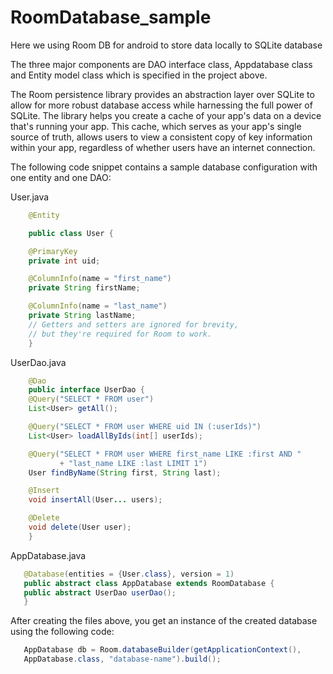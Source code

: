 # RoomDatabase_sample

Here we using Room DB for android to store data locally to SQLite database 

The three major components are DAO interface class, Appdatabase class and Entity model class which is specified in the project above. 

The Room persistence library provides an abstraction layer over SQLite to allow for more robust database access while harnessing the full power of SQLite.
The library helps you create a cache of your app's data on a device that's running your app. This cache, which serves as your app's single source of truth, allows users to view a consistent copy of key information within your app, regardless of whether users have an internet connection.

The following code snippet contains a sample database configuration with one entity and one DAO:

User.java



```java
    @Entity

    public class User {

    @PrimaryKey
    private int uid;

    @ColumnInfo(name = "first_name")
    private String firstName;

    @ColumnInfo(name = "last_name")
    private String lastName;
    // Getters and setters are ignored for brevity,
    // but they're required for Room to work.
    }

```

UserDao.java

```java
    @Dao
    public interface UserDao {
    @Query("SELECT * FROM user")
    List<User> getAll();

    @Query("SELECT * FROM user WHERE uid IN (:userIds)")
    List<User> loadAllByIds(int[] userIds);

    @Query("SELECT * FROM user WHERE first_name LIKE :first AND "
           + "last_name LIKE :last LIMIT 1")
    User findByName(String first, String last);

    @Insert
    void insertAll(User... users);

    @Delete
    void delete(User user);
    }

```


AppDatabase.java


```java
   @Database(entities = {User.class}, version = 1)
   public abstract class AppDatabase extends RoomDatabase {
   public abstract UserDao userDao();
   }  
```

   
After creating the files above, you get an instance of the created database using the following code:


```java
   AppDatabase db = Room.databaseBuilder(getApplicationContext(),
   AppDatabase.class, "database-name").build();
```
   
